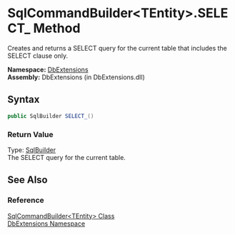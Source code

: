 SqlCommandBuilder&lt;TEntity>.SELECT_ Method
============================================
Creates and returns a SELECT query for the current table that includes the SELECT clause only.

**Namespace:** [DbExtensions][1]  
**Assembly:** DbExtensions (in DbExtensions.dll)

Syntax
------

```csharp
public SqlBuilder SELECT_()
```

### Return Value
Type: [SqlBuilder][2]  
The SELECT query for the current table.

See Also
--------

### Reference
[SqlCommandBuilder&lt;TEntity> Class][3]  
[DbExtensions Namespace][1]  

[1]: ../README.md
[2]: ../SqlBuilder/README.md
[3]: README.md
